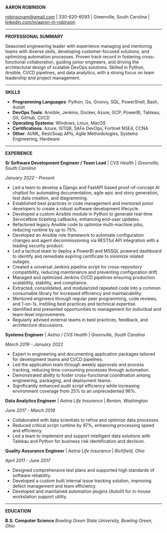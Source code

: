 **AARON ROBINSON**

robinsonam@gmail.com | 330-620-6093 | Greenville, South Carolina | [linkedin.com/in/aaron-m-robinson](https://linkedin.com/in/aaron-m-robinson)

---

**PROFESSIONAL SUMMARY**

Seasoned engineering leader with experience managing and mentoring teams with diverse skills, developing customer-focused solutions, and optimizing automation processes. Proven track record in fostering cross-functional collaboration, guiding junior engineers, and driving the architectural design of scalable DevOps solutions. Skilled in Python, Ansible, CI/CD pipelines, and data analytics, with a strong focus on team leadership and project management.

---

**SKILLS**

- **Programming Languages**: Python, Go, Groovy, SQL, PowerShell, Bash, AutoIt
- **DevOps Tools**: Ansible, Jenkins, Docker, Azure, GCP, PowerBI, Tableau, Git, GitHub, CI/CD
- **Operating Systems**: Windows, Linux, MacOS
- **Certifications**: Azure, ISTQB, SAFe DevOps, Fortinet NSE4, CCNA
- **Other**: AI/ML, Rest/Soap APIs, Agile Methodologies, Systems Engineering, Hardware

---

**EXPERIENCE**

**Sr Software Development Engineer / Team Lead** | *CVS Health* | *Greenville, South Carolina*

*January 2022 - Present*
- Led a team to develop a Django and FastAPI based proof-of-concept AI chatbot for automating documentation, agile epic and story generation, test data creation, and diagramming.
- Established best practices in code management and mentored junior developers to create a robust software development lifecycle.
- Developed a custom Ansible module in Python to generate real-time ServiceNow ticketing callbacks, enhancing end-user updates.
- Refactored legacy Ansible code to optimize multi-machine jobs, reducing runtime by up to 75%.
- Developed an Ansible role framework to automate configuration changes and agent decommissioning via RESTful API integration with a leading security product.
- Led a tactical team to deploy a PowerBI and MSSQL powered dashboard to identify and remediate expiring certificate to minimize related outages.
- Created a universal Jenkins pipeline script for cross-repository compatibility, reducing maintenance and preventing configuration drift.
- Managed and optimized Jenkins CI/CD pipelines ensuring production scalability, stability, and compliance.
- Extracted, consolidated, and modularized repeated code into a common consumable library for increased efficiency and maintainability.
- Mentored engineers through regular peer programming, code reviews, and 1-on-1s, instilling best practices and technical expertise.
- Identified and presented opportunities to management for individual and team-level improvements.
- Regularly advised external teams in best practices, feedback, and architecture discussions.

**Systems Engineer** | *Aetna / CVS Health* | *Greenville, South Carolina*

*March 2019 - January 2022*
- Expert in engineering and documenting application packages tailored for development teams and CI/CD pipelines.
- Led the application team through weekly approvals and process tracking, reducing time-consuming processes through automation.
- Demonstrated ability to foster cross-functional coordination among engineering, packaging, and deployment teams.
- Significantly enhanced audit script efficiency while increasing environment coverage from 25% to an unprecedented 96%.

**Data Analytics Engineer** | *Aetna Life Insurance* | *Renton, Washington*

*June 2017 - March 2019*
- Collaborated with data scientists to refine and optimize data processes.
- Reduced critical script runtime by 97%, enhancing processing speed and efficiency.
- Led a team to implement and support intelligent data solutions with Tableau and Python for business risk identification and decision.

**Quality Assurance Engineer** | *Aetna Life Insurance* | *Richfield, Ohio*

*April 2011 - June 2017*
- Designed comprehensive test plans and supported high standards of software reliability.
- Developed a custom built internal issue tracking solution, improving defect management and team efficiency.
- Developed and maintained automation plugins (AutoIt) for in-house workstation support utility.

---

**EDUCATION**

**B.S. Computer Science**
*Bowling Green State University, Bowling Green, Ohio*
